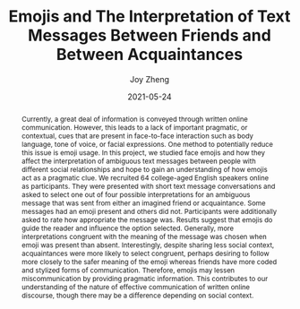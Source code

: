---
author: Joy Zheng
title: Emojis and The Interpretation of Text Messages Between Friends and Between Acquaintances
date: 2021-05-24
abstract: Currently, a great deal of information is conveyed through written online communication. However, this leads to a lack of important pragmatic, or contextual, cues that are present in face-to-face interaction such as body language, tone of voice, or facial expressions. One method to potentially reduce this issue is emoji usage. In this project, we studied face emojis and how they affect the interpretation of ambiguous text messages between people with different social relationships and hope to gain an understanding of how emojis act as a pragmatic clue. We recruited 64 college-aged English speakers online as participants. They were presented with short text message conversations and asked to select one out of four possible interpretations for an ambiguous message that was sent from either an imagined friend or acquaintance. Some messages had an emoji present and others did not. Participants were additionally asked to rate how appropriate the message was. Results suggest that emojis do guide the reader and influence the option selected. Generally, more interpretations congruent with the meaning of the message was chosen when emoji was present than absent. Interestingly, despite sharing less social context, acquaintances were more likely to select congruent, perhaps desiring to follow more closely to the safer meaning of the emoji whereas friends have more coded and stylized forms of communication. Therefore, emojis may lessen miscommunication by providing pragmatic information. This contributes to our understanding of the nature of effective communication of written online discourse, though there may be a difference depending on social context. 
major: Psychology, Cognitive Science
senior_thesis: no
our_funding: yes
faculty_advisor: William Horton
college: "Weinberg College of Arts and Sciences"
doi: 10.21985/n2-wbzx-gy74
---